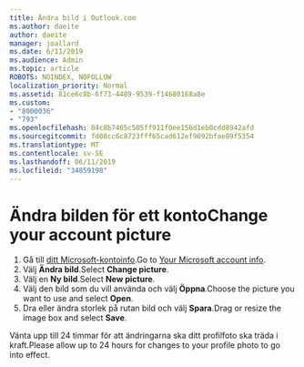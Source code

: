 ```yaml
---
title: Ändra bild i Outlook.com
ms.author: daeite
author: daeite
manager: joallard
ms.date: 6/11/2019
ms.audience: Admin
ms.topic: article
ROBOTS: NOINDEX, NOFOLLOW
localization_priority: Normal
ms.assetid: 81ce6c8b-6f73-4489-9539-f14680168a8e
ms.custom:
- "8000036"
- "793"
ms.openlocfilehash: 84c8b7465c505ff911f0ee156d1eb0cdd8942afd
ms.sourcegitcommit: fd08cc6c8723fff65cad612ef9092bfae89f5354
ms.translationtype: MT
ms.contentlocale: sv-SE
ms.lasthandoff: 06/11/2019
ms.locfileid: "34859198"
---
```

# <a name="change-your-account-picture"></a><span data-ttu-id="c887f-102">Ändra bilden för ett konto</span><span class="sxs-lookup"><span data-stu-id="c887f-102">Change your account picture</span></span>

1. <span data-ttu-id="c887f-103">Gå till [ditt Microsoft-kontoinfo](https://go.microsoft.com/fwlink/p/?linkid=860841).</span><span class="sxs-lookup"><span data-stu-id="c887f-103">Go to [Your Microsoft account info](https://go.microsoft.com/fwlink/p/?linkid=860841).</span></span>
2. <span data-ttu-id="c887f-104">Välj **Ändra bild**.</span><span class="sxs-lookup"><span data-stu-id="c887f-104">Select **Change picture**.</span></span>
3. <span data-ttu-id="c887f-105">Välj en **Ny bild**.</span><span class="sxs-lookup"><span data-stu-id="c887f-105">Select **New picture**.</span></span>
4. <span data-ttu-id="c887f-106">Välj den bild som du vill använda och välj **Öppna**.</span><span class="sxs-lookup"><span data-stu-id="c887f-106">Choose the picture you want to use and select **Open**.</span></span>
5. <span data-ttu-id="c887f-107">Dra eller ändra storlek på rutan bild och välj **Spara**.</span><span class="sxs-lookup"><span data-stu-id="c887f-107">Drag or resize the image box and select **Save**.</span></span>

<span data-ttu-id="c887f-108">Vänta upp till 24 timmar för att ändringarna ska ditt profilfoto ska träda i kraft.</span><span class="sxs-lookup"><span data-stu-id="c887f-108">Please allow up to 24 hours for changes to your profile photo to go into effect.</span></span>